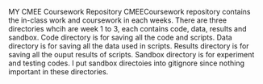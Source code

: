 MY CMEE Coursework Repository
CMEECoursework repository contains the in-class work and coursework in each weeks. 
There are three directories whcih are week 1 to 3, each contains code, data, results and sandbox.
Code directory is for saving all the code and scripts.
Data directory is for saving all the data used in scripts.
Results directory is for saving all the ouput results of scripts.
Sandbox directory is for experiment and testing codes. 
I put sandbox directoies into gitignore since nothing important in these directories.

